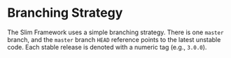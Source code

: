 # Branching Strategy

The Slim Framework uses a simple branching strategy. There is one `master` branch, and the `master` branch `HEAD` reference points to the latest unstable code. Each stable release is denoted with a numeric tag (e.g., `3.0.0`).
